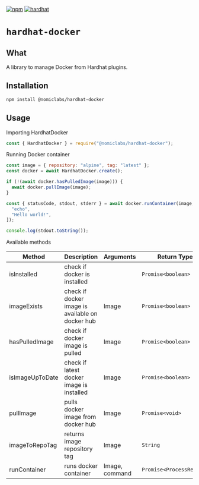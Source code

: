 [![npm](https://img.shields.io/npm/v/@nomiclabs/hardhat-docker.svg)](https://www.npmjs.com/package/@nomiclabs/hardhat-docker) [![hardhat](https://hardhat.org/buidler-plugin-badge.svg?1)](https://hardhat.org)

# `hardhat-docker`

## What

A library to manage Docker from Hardhat plugins.

## Installation

```bash
npm install @nomiclabs/hardhat-docker
```

## Usage

Importing HardhatDocker

```js
const { HardhatDocker } = require("@nomiclabs/hardhat-docker");
```

Running Docker container

```js
const image = { repository: "alpine", tag: "latest" };
const docker = await HardhatDocker.create();

if (!(await docker.hasPulledImage(image))) {
  await docker.pullImage(image);
}

const { statusCode, stdout, stderr } = await docker.runContainer(image, [
  "echo",
  "Hello world!",
]);

console.log(stdout.toString());
```

Available methods

| Method | Description | Arguments | Return Type |
| --- | --- | --- | --- |
| isInstalled | check if docker is installed |  | `Promise<boolean>` |
| imageExists | check if docker image is available on docker hub | Image | `Promise<boolean>` |
| hasPulledImage | check if docker image is pulled | Image | `Promise<boolean>` |
| isImageUpToDate | check if latest docker image is installed | Image | `Promise<boolean>` |
| pullImage | pulls docker image from docker hub | Image | `Promise<void>` |
| imageToRepoTag | returns image repository tag | Image | `String` |
| runContainer | runs docker container | Image, command | `Promise<ProcessResult>` |
